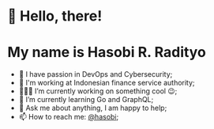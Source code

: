 # 👋 Hello, there!
# My name is Hasobi R. Radityo

- 🔭 I have passion in DevOps and Cybersecurity;
- 🥾 I'm working at Indonesian finance service authority;
- 👨🏽‍💻 I’m currently working on something cool :wink:;
- 🌱 I’m currently learning Go and GraphQL; 
- 💬 Ask me about anything, I am happy to help;
- 📫 How to reach me: [@hasobi](https://twitter.com/hasobi);
